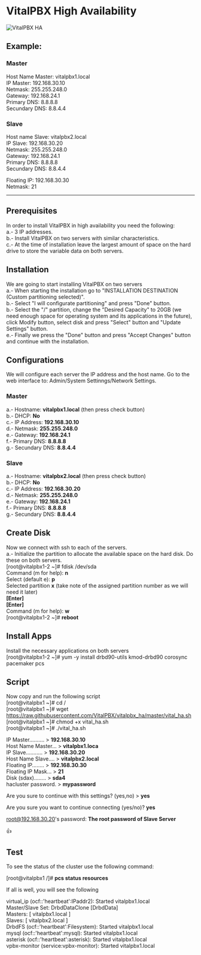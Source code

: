 VitalPBX High Availability
=====
![VitalPBX HA](https://github.com/VitalPBX/vitalpbx_ha/blob/master/VitalPBX_HA.png)

## Example:<br>
### Master<br>
Host Name Master: vitalpbx1.local<br>
IP Master: 192.168.30.10<br>
Netmask: 255.255.248.0<br>
Gateway: 192.168.24.1<br>
Primary DNS: 8.8.8.8<br>
Secundary DNS: 8.8.4.4<br>

### Slave<br>
Host name Slave: vitalpbx2.local<br>
IP Slave: 192.168.30.20<br>
Netmask: 255.255.248.0<br>
Gateway: 192.168.24.1<br>
Primary DNS: 8.8.8.8<br>
Secundary DNS: 8.8.4.4<br>

Floating IP: 192.168.30.30<br>
Netmask: 21<br>

-----------------
## Prerequisites
In order to install VitalPBX in high availability you need the following:<br>
a.- 3 IP addresses.<br>
b.- Install VitalPBX on two servers with similar characteristics.<br>
c.- At the time of installation leave the largest amount of space on the hard drive to store the variable data on both servers.<br>

## Installation
We are going to start installing VitalPBX on two servers<br>
a.- When starting the installation go to "INSTALLATION DESTINATION (Custom partitioning selected)".<br>
b.- Select "I will configurate partitioning" and press "Done" button.<br>
b.- Select the "/" partition, change the "Desired Capacity" to 20GB (we need enough space for operating system and its applications in the future), click Modify button, select disk and press "Select" button and "Update Settings" button.<br>
e.- Finally we press the "Done" button and press "Accept Changes" button and continue with the installation.<br>

## Configurations
We will configure each server the IP address and the host name. Go to the web interface to: Admin/System Settinngs/Network Settings.<br>
### Master
a.- Hostname: <strong>vitalpbx1.local</strong> (then press check button) <br>
b.- DHCP: <strong>No</strong><br>
c.- IP Address: <strong>192.168.30.10</strong><br>
d.- Netmask: <strong>255.255.248.0</strong><br>
e.- Gateway: <strong>192.168.24.1</strong><br>
f.- Primary DNS: <strong>8.8.8.8</strong><br>
g.- Secundary DNS: <strong>8.8.4.4</strong><br>
### Slave
a.- Hostname: <strong>vitalpbx2.local</strong> (then press check button) <br>
b.- DHCP: <strong>No</strong><br>
c.- IP Address: <strong>192.168.30.20</strong><br>
d.- Netmask: <strong>255.255.248.0</strong><br>
e.- Gateway: <strong>192.168.24.1</strong><br>
f.- Primary DNS: <strong>8.8.8.8</strong><br>
g.- Secundary DNS: <strong>8.8.4.4</strong><br>

## Create Disk
Now we connect with ssh to each of the servers.<br>
a.- Initialize the partition to allocate the available space on the hard disk. Do these on both servers.<br>
[root@vitalpbx1-2 ~]#  fdisk /dev/sda<br>
Command (m for help): <strong>n</strong><br>
Select (default e): <strong>p</strong><br>
Selected partition <strong>x</strong> (take note of the assigned partition number as we will need it later)<br>
<strong>[Enter]</strong><br>
<strong>[Enter]</strong><br>
Command (m for help): <strong>w</strong><br>
[root@vitalpbx1-2 ~]#  <strong>reboot</strong><br>

## Install Apps
Install the necessary applications on both servers<br>
[root@vitalpbx1-2 ~]#  yum -y install drbd90-utils kmod-drbd90 corosync pacemaker pcs<br>

## Script
Now copy and run the following script<br>
[root@vitalpbx1 ~]#  cd /<br>
[root@vitalpbx1 ~]#  wget https://raw.githubusercontent.com/VitalPBX/vitalpbx_ha/master/vital_ha.sh<br>
[root@vitalpbx1 ~]#  chmod +x vital_ha.sh<br>
[root@vitalpbx1 ~]#  ./vital_ha.sh<br>

IP Master.......... > <strong>192.168.30.10</strong><br>
Host Name Master... > <strong>vitalpbx1.loca</strong><br>
IP Slave........... > <strong>192.168.30.20</strong><br>
Host Name Slave.... > <strong>vitalpbx2.local</strong><br>
Floating IP........ > <strong>192.168.30.30</strong><br>
Floating IP Mask... > <strong>21</strong><br>
Disk (sdax)........ > <strong>sda4</strong><br>
hacluster password. > <strong>mypassword</strong><br>

Are you sure to continue with this settings? (yes,no) > <strong>yes</strong><br>

Are you sure you want to continue connecting (yes/no)? <strong>yes</strong><br>

root@192.168.30.20's password: <strong>The root password of Slave Server</strong><br>

:+1:

## Test<br>

To see the status of the cluster use the following command:<br>

[root@vitalpbx1 /]# <strong>pcs status resources</strong><br>

If all is well, you will see the following<br>

 virtual_ip     (ocf::'heartbeat':IPaddr2):       Started vitalpbx1.local<br>
 Master/Slave Set: DrbdDataClone [DrbdData]<br>
     Masters: [ vitalpbx1.local ]<br>
     Slaves: [ vitalpbx2.local ]<br>
 DrbdFS (ocf::'heartbeat':Filesystem):    Started vitalpbx1.local<br>
 mysql  (ocf::'heartbeat':mysql): Started vitalpbx1.local<br>
 asterisk       (ocf::'heartbeat':asterisk):      Started vitalpbx1.local<br>
 vpbx-monitor   (service:vpbx-monitor): Started vitalpbx1.local<br>








